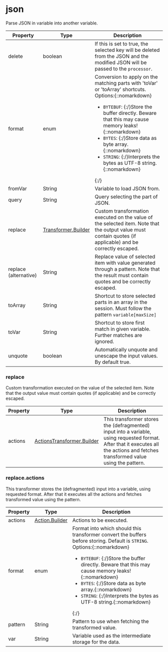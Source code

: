 ---
---
# json

Parse JSON in variable into another variable.

| Property | Type | Description |
| ------- | ------- | -------- |
| delete | boolean | If this is set to true, the selected key will be deleted from the JSON and the modified JSON will be passed to the <code>processor</code>. |
| format | enum | Conversion to apply on the matching parts with 'toVar' or 'toArray' shortcuts.<br>Options:{::nomarkdown}<ul><li><code>BYTEBUF</code>: {:/}Store the buffer directly. Beware that this may cause memory leaks!{::nomarkdown}</li><li><code>BYTES</code>: {:/}Store data as byte array.{::nomarkdown}</li><li><code>STRING</code>: {:/}Interprets the bytes as UTF-8 string.{::nomarkdown}</li></ul>{:/} |
| fromVar | String | Variable to load JSON from. |
| query | String | Query selecting the part of JSON. |
| replace | [Transformer.Builder](#replace) | Custom transformation executed on the value of the selected item. Note that the output value must contain quotes (if applicable) and be correctly escaped. |
| replace (alternative)| String | Replace value of selected item with value generated through a pattern. Note that the result must contain quotes and be correctly escaped. |
| toArray | String | Shortcut to store selected parts in an array in the session. Must follow the pattern <code>variable[maxSize]</code> |
| toVar | String | Shortcut to store first match in given variable. Further matches are ignored. |
| unquote | boolean | Automatically unquote and unescape the input values. By default true. |

### <a id="replace"></a>replace

Custom transformation executed on the value of the selected item. Note that the output value must contain quotes (if applicable) and be correctly escaped.

| Property | Type | Description |
| ------- | ------- | ------- |
| actions | [ActionsTransformer.Builder](#replaceactions) | This transformer stores the (defragmented) input into a variable, using requested format. After that it executes all the actions and fetches transformed value using the pattern. |

### <a id="replace.actions"></a>replace.actions

This transformer stores the (defragmented) input into a variable, using requested format. After that it executes all the actions and fetches transformed value using the pattern.

| Property | Type | Description |
| ------- | ------- | ------- |
| actions | [Action.Builder](index.html#actions) | Actions to be executed. |
| format | enum | Format into which should this transformer convert the buffers before storing. Default is <code>STRING</code>.<br>Options:{::nomarkdown}<ul><li><code>BYTEBUF</code>: {:/}Store the buffer directly. Beware that this may cause memory leaks!{::nomarkdown}</li><li><code>BYTES</code>: {:/}Store data as byte array.{::nomarkdown}</li><li><code>STRING</code>: {:/}Interprets the bytes as UTF-8 string.{::nomarkdown}</li></ul>{:/} |
| pattern | String | Pattern to use when fetching the transformed value. |
| var | String | Variable used as the intermediate storage for the data. |

